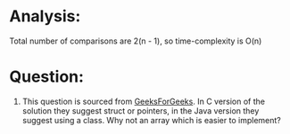 # Analysis:
Total number of comparisons are 2(n - 1), so time-complexity is O(n)
# Question:
1. This question is sourced from [GeeksForGeeks](https://www.geeksforgeeks.org/maximum-and-minimum-in-an-array/). In C version of the solution they suggest struct or pointers, in the Java version they suggest using a class. Why not an array which is easier to implement?